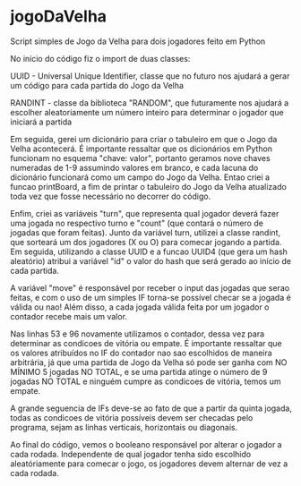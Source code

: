 # jogoDaVelha

Script simples de Jogo da Velha para dois jogadores feito em Python


  No início do código fiz o import de duas classes:

UUID - Universal Unique Identifier, classe que no futuro nos ajudará a gerar um código para cada partida do Jogo da Velha

RANDINT - classe da biblioteca "RANDOM", que futuramente nos ajudará a escolher aleatoriamente um número inteiro para determinar o jogador que iniciará a partida


  Em seguida, gerei um dicionário para criar o tabuleiro em que o Jogo da Velha acontecerá. É importante ressaltar que os dicionários em Python funcionam no esquema "chave: valor", portanto geramos nove chaves numeradas de 1-9 assumindo valores em branco, e cada lacuna do dicionário funcionará como um campo do Jogo da Velha.
Entao criei a funcao printBoard, a fim de printar o tabuleiro do Jogo da Velha atualizado toda vez que fosse necessário no decorrer do código.
  
  Enfim, criei as variáveis "turn", que representa qual jogador deverá fazer uma jogada no respectivo turno e "count" (que contará o número de jogadas que foram feitas). Junto da variável turn, utilizei a classe randint, que sorteará um dos jogadores (X ou O) para comecar jogando a partida. Em seguida, utilizando a classe UUID e a funcao UUID4 (que gera um hash aleatório) atribui a variável "id" o valor do hash que será gerado ao início de cada partida.
  
  A variável "move" é responsável por receber o input das jogadas que serao feitas, e com o uso de um simples IF torna-se possível checar se a jogada é válida ou nao! Além disso, a cada jogada válida feita por um jogador o contador recebe mais um valor.
  
  Nas linhas 53 e 96 novamente utilizamos o contador, dessa vez para determinar as condicoes de vitória ou empate. É importante ressaltar que os valores atribuídos no IF do contador nao sao escolhidos de maneira arbitrária, já que uma partida de Jogo da Velha só pode ser ganha com NO MÍNIMO 5 jogadas NO TOTAL, e se uma partida atinge o número de 9 jogadas NO TOTAL e ninguém cumpre as condicoes de vitória, temos um empate.
  
  A grande seguencia de IFs deve-se ao fato de que a partir da quinta jogada, todas as condicoes de vitória possíveis devem ser checadas pelo programa, sejam as linhas verticais, horizontais ou diagonais.
  
  Ao final do código, vemos o booleano responsável por alterar o jogador a cada rodada. Independente de qual jogador tenha sido escolhido aleatóriamente para comecar o jogo, os jogadores devem alternar de vez a cada rodada.

